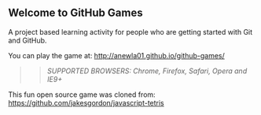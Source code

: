 ## Welcome to GitHub Games

A project based learning activity for people who are getting started with Git and GitHub.

You can play the game at: http://anewla01.github.io/github-games/

>> _*SUPPORTED BROWSERS*: Chrome, Firefox, Safari, Opera and IE9+_

This fun open source game was cloned from: https://github.com/jakesgordon/javascript-tetris
